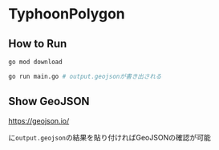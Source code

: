 # TyphoonPolygon

## How to Run

```sh
go mod download
```

```sh
go run main.go # output.geojsonが書き出される
```

## Show GeoJSON

https://geojson.io/

に`output.geojson`の結果を貼り付ければGeoJSONの確認が可能